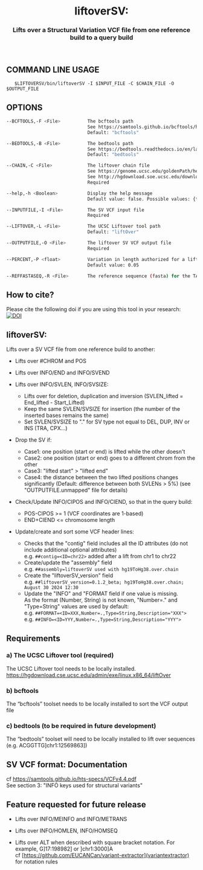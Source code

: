 <p align="center">
<div align="center">
    <h1 style="font-weight: bold">liftoverSV:
      <h3>Lifts over a Structural Variation VCF file from one reference build to a query build</h3>
    </h1>
</div>

<br />


## COMMAND LINE USAGE

       $LIFTOVERSV/bin/liftoverSV -I $INPUT_FILE -C $CHAIN_FILE -O $OUTPUT_FILE


## OPTIONS
```bash
--BCFTOOLS,-F <File>          The bcftools path
                              See https://samtools.github.io/bcftools/howtos/install.html
                              Default: "bcftools"

--BEDTOOLS,-B <File>          The bedtools path
                              See https://bedtools.readthedocs.io/en/latest/content/installation.html
                              Default: "bedtools"

--CHAIN,-C <File>             The liftover chain file
                              See https://genome.ucsc.edu/goldenPath/help/chain.html for a description of chain files
                              See http://hgdownload.soe.ucsc.edu/downloads.html#terms for where to download chain files.
                              Required

--help,-h <Boolean>           Display the help message
                              Default value: false. Possible values: {true, false}

--INPUTFILE,-I <File>         The SV VCF input file
                              Required

--LIFTOVER,-L <File>          The UCSC Liftover tool path
                              Default: "liftOver"

--OUTPUTFILE,-O <File>        The liftover SV VCF output file
                              Required

--PERCENT,-P <float>          Variation in length authorized for a lifted SV (e.g. difference max between SVLEN < 5%)
                              Default value: 0.05

--REFFASTASEQ,-R <File>       The reference sequence (fasta) for the TARGET genome build (i.e., the new one after the liftover)
```

## How to cite?
Please cite the following doi if you are using this tool in your research:</br>
[![DOI](https://zenodo.org/badge/DOI/10.5281/zenodo.12799803.svg)](https://doi.org/10.5281/zenodo.12799803)

## liftoverSV: 

Lifts over a SV VCF file from one reference build to another:

* Lifts over #CHROM and POS

* Lifts over INFO/END and INFO/SVEND</br>

* Lifts over INFO/SVLEN, INFO/SVSIZE:
   - Lifts over for deletion, duplication and inversion (SVLEN_lifted = End_lifted - Start_Lifted)
   - Keep the same SVLEN/SVSIZE for insertion (the number of the inserted bases remains the same)
   - Set SVLEN/SVSIZE to "." for SV type not equal to DEL, DUP, INV or INS (TRA, CPX...)

* Drop the SV if:</br>
   - Case1: one position (start or end) is lifted while the other doesn't
   - Case2: one position (start or end) goes to a different chrom from the other
   - Case3: "lifted start" > "lifted end"
   - Case4: the distance between the two lifted positions changes significantly (Default: difference between both SVLENs > 5%)
	(see "OUTPUTFILE.unmapped" file for details)

* Check/Update INFO/CIPOS and INFO/CIEND, so that in the query build:
   - POS-CIPOS >= 1 (VCF coordinates are 1-based)</br>
   - END+CIEND <= chromosome length</br>

* Update/create and sort some VCF header lines:
	- Checks that the "contig" field includes all the ID attributes (do not include additional optional attributes)</br>
	  e.g. `##contig=<ID=chr22>` added after a lift from chr1 to chr22
	- Create/update the "assembly" field</br>
	  e.g. `##assembly=liftoverSV used with hg19ToHg38.over.chain`
	- Create the "liftoverSV_version" field</br>
	  e.g. `##liftoverSV_version=0.1.2_beta; hg19ToHg38.over.chain; August 30 2024 12:30`
	- Update the "INFO" and "FORMAT field if one value is missing.</br>
	  As the format (Number, String) is not known, "Number=." and "Type=String" values are used by default:</br>
	  e.g. `##FORMAT=<ID=XXX,Number=.,Type=String,Description="XXX">`</br>
	  e.g. `##INFO=<ID=YYY,Number=.,Type=String,Description="YYY">`

## Requirements
### a) The UCSC Liftover tool (required)
The UCSC Liftover tool needs to be locally installed.</br>
https://hgdownload.cse.ucsc.edu/admin/exe/linux.x86_64/liftOver
### b) bcftools
The “bcftools” toolset needs to be locally installed to sort the VCF output file
### c) bedtools (to be required in future development)
The “bedtools” toolset will need to be locally installed to lift over sequences (e.g. ACGGTTG]chr1:12569863])

## SV VCF format: Documentation
cf https://samtools.github.io/hts-specs/VCFv4.4.pdf</br>
See section 3: "INFO keys used for structural variants"

## Feature requested for future release

* Lifts over INFO/MEINFO and INFO/METRANS

* Lifts over INFO/HOMLEN, INFO/HOMSEQ
  
* Lifts over ALT when described with square bracket notation. For example, G]17:198982] or ]chr1:3000]A</br>
cf [https://github.com/EUCANCan/variant-extractor](variantextractor) for notation rules



